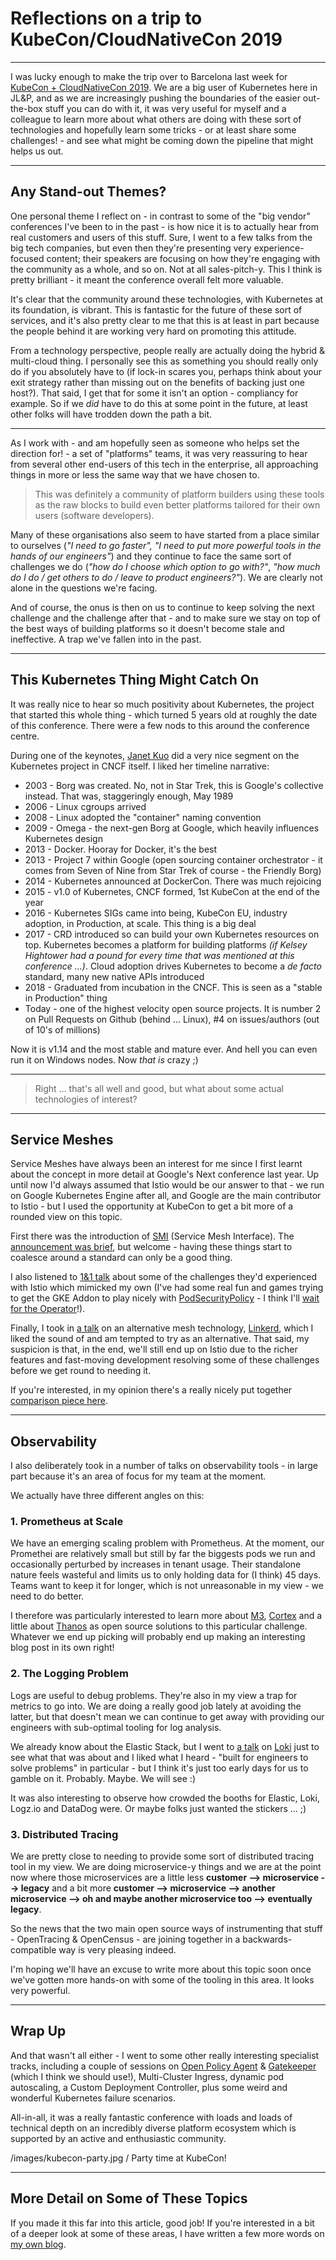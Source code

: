 # Reflections on a trip to KubeCon/CloudNativeCon 2019

<!-- Unsplash - Barcelona: https://unsplash.com/photos/f-DvU93UhTs -->

---

I was lucky enough to make the trip over to Barcelona last week for [KubeCon + CloudNativeCon 2019](https://events.linuxfoundation.org/events/kubecon-cloudnativecon-europe-2019/). We are a big user of Kubernetes here in JL&P, and as we are increasingly pushing the boundaries of the easier out-the-box stuff you can do with it, it was very useful for myself and a colleague to learn more about what others are doing with these sort of technologies and hopefully learn some tricks - or at least share some challenges! - and see what might be coming down the pipeline that might helps us out.

---

## Any Stand-out Themes?

One personal theme I reflect on - in contrast to some of the "big vendor" conferences I've been to in the past - is how nice it is to actually hear from real customers and users of this stuff. Sure, I went to a few talks from the big tech companies, but even then they're presenting very experience-focused content; their speakers are focusing on how they're engaging with the community as a whole, and so on. Not at all sales-pitch-y. This I think is pretty brilliant - it meant the conference overall felt more valuable.

It's clear that the community around these technologies, with Kubernetes at its foundation, is vibrant. This is fantastic for the future of these sort of services, and it's also pretty clear to me that this is at least in part because the people behind it are working very hard on promoting this attitude.

From a technology perspective, people really are actually doing the hybrid & multi-cloud thing. I personally see this as something you should really only do if you absolutely have to (if lock-in scares you, perhaps think about your exit strategy rather than missing out on the benefits of backing just one host?). That said, I get that for some it isn't an option - compliancy for example. So if we *did* have to do this at some point in the future, at least other folks will have trodden down the path a bit.

<!-- /images/kubecon-expo-hall.jpg -->

---

As I work with - and am hopefully seen as someone who helps set the direction for! - a set of "platforms" teams, it was very reassuring to hear from several other end-users of this tech in the enterprise, all approaching things in more or less the same way that we have chosen to.

> This was definitely a community of platform builders using these tools as the raw blocks to build even better platforms tailored for their own users (software developers).

Many of these organisations also seem to have started from a place similar to ourselves (*"I need to go faster", "I need to put more powerful tools in the hands of our engineers"*) and they continue to face the same sort of challenges we do (*"how do I choose which option to go with?"*, *"how much do I do / get others to do / leave to product engineers?"*). We are clearly not alone in the questions we're facing.

And of course, the onus is then on us to continue to keep solving the next challenge and the challenge after that - and to make sure we stay on top of the best ways of building platforms so it doesn't become stale and ineffective. A trap we've fallen into in the past.

---

## This Kubernetes Thing Might Catch On

It was really nice to hear so much positivity about Kubernetes, the project that started this whole thing - which turned 5 years old at roughly the date of this conference. There were a few nods to this around the conference centre.

<!-- /images/kubecon-donuts.jpg -->

During one of the keynotes, [Janet Kuo](https://www.youtube.com/watch?v=w62T1SN4g6Y) did a very nice segment on the Kubernetes project in CNCF itself. I liked her timeline narrative:

- 2003 - Borg was created. No, not in Star Trek, this is Google's collective instead. That was, staggeringly enough, May 1989
- 2006 - Linux cgroups arrived
- 2008 - Linux adopted the "container" naming convention
- 2009 - Omega - the next-gen Borg at Google, which heavily influences Kubernetes design
- 2013 - Docker. Hooray for Docker, it's the best
- 2013 - Project 7 within Google (open sourcing container orchestrator - it comes from Seven of Nine from Star Trek of course - the Friendly Borg)
- 2014 - Kubernetes announced at DockerCon. There was much rejoicing
- 2015 - v1.0 of Kubernetes, CNCF formed, 1st KubeCon at the end of the year
- 2016 - Kubernetes SIGs came into being, KubeCon EU, industry adoption, in Production, at scale. This thing is a big deal
- 2017 - CRD introduced so can build your own Kubernetes resources on top. Kubernetes becomes a platform for building platforms *(if Kelsey Hightower had a pound for every time that was mentioned at this conference ...)*. Cloud adoption drives Kubernetes to become a *de facto* standard, many new native APIs introduced
- 2018 - Graduated from incubation in the CNCF. This is seen as a "stable in Production" thing
- Today - one of the highest velocity open source projects. It is number 2 on Pull Requests on Github (behind ... Linux), #4 on issues/authors (out of 10's of millions)

Now it is v1.14 and the most stable and mature ever. And hell you can even run it on Windows nodes. Now *that is* crazy ;)

<!-- /images/kubecon-books.jpg | It was also great to be reminded of the Kubernetes Comic Books - I didn't realise there were two of them! -->

---

> Right ... that's all well and good, but what about some actual technologies of interest?

---

## Service Meshes

Service Meshes have always been an interest for me since I first learnt about the concept in more detail at Google's Next conference last year. Up until now I'd always assumed that Istio would be our answer to that - we run on Google Kubernetes Engine after all, and Google are the main contributor to Istio - but I used the opportunity at KubeCon to get a bit more of a rounded view on this topic.

<!-- /images/kubecon-still-want-to-try.jpg | https://makeameme.org/meme/still-want-to-5b73f1 -->

First there was the introduction of [SMI](https://smi-spec.io/) (Service Mesh Interface). The [announcement was brief](https://www.youtube.com/watch?v=gDLD8gyd7J8), but welcome - having these things start to coalesce around a standard can only be a good thing.

I also listened to [1&1 talk](https://www.youtube.com/watch?v=vQ2IktsMlgQ) about some of the challenges they'd experienced with Istio which mimicked my own (I've had some real fun and games trying to get the GKE Addon to play nicely with [PodSecurityPolicy](https://kubernetes.io/docs/concepts/policy/pod-security-policy/) - I think I'll [wait for the Operator](https://discuss.istio.io/t/istio-operator-plans-for-1-2/2227)!).

Finally, I took in [a talk](https://www.youtube.com/watch?v=E-zuggDfv0A) on an alternative mesh technology, [Linkerd](https://linkerd.io), which I liked the sound of and am tempted to try as an alternative. That said, my suspicion is that, in the end, we'll still end up on Istio due to the richer features and fast-moving development resolving some of these challenges before we get round to needing it.

If you're interested, in my opinion there's a really nicely put together [comparison piece here](https://itnext.io/linkerd-or-istio-2e3ce781fa3a).

---

## Observability

I also deliberately took in a number of talks on observability tools - in large part because it's an area of focus for my team at the moment.

<!-- https://unsplash.com/photos/kSLNVacFehs -->

We actually have three different angles on this:

### 1. Prometheus at Scale

We have an emerging scaling problem with Prometheus. At the moment, our Promethei are relatively small but still by far the biggests pods we run and occasionally perturbed by increases in tenant usage. Their standalone nature feels wasteful and limits us to only holding data for (I think) 45 days. Teams want to keep it for longer, which is not unreasonable in my view - we need to do better.

I therefore was particularly interested to learn more about [M3](https://eng.uber.com/m3/), [Cortex](https://medium.com/weaveworks/what-is-cortex-2c30bcbd247d) and a little about [Thanos](https://improbable.io/blog/thanos-prometheus-at-scale) as open source solutions to this particular challenge. Whatever we end up picking will probably end up making an interesting blog post in its own right!

### 2. The Logging Problem

Logs are useful to debug problems. They're also in my view a trap for metrics to go into. We are doing a really good job lately at avoiding the latter, but that doesn't mean we can continue to get away with providing our engineers with sub-optimal tooling for log analysis.

We already know about the Elastic Stack, but I went to [a talk](https://www.youtube.com/watch?v=CQiawXlgabQ) on [Loki](https://grafana.com/loki) just to see what that was about and I liked what I heard - "built for engineers to solve problems" in particular - but I think it's just too early days for us to gamble on it. Probably. Maybe. We will see :)

It was also interesting to observe how crowded the booths for Elastic, Loki, Logz.io and DataDog were. Or maybe folks just wanted the stickers ... ;)

### 3. Distributed Tracing

We are pretty close to needing to provide some sort of distributed tracing tool in my view. We are doing microservice-y things and we are at the point now where those microservices are a little less **customer --> microservice --> legacy** and a bit more **customer --> microservice --> another microservice --> oh and maybe another microservice too --> eventually legacy**.

So the news that the two main open source ways of instrumenting that stuff - OpenTracing & OpenCensus - are joining together in a backwards-compatible way is very pleasing indeed.

I'm hoping we'll have an excuse to write more about this topic soon once we've gotten more hands-on with some of the tooling in this area. It looks very powerful.

---

## Wrap Up

And that wasn't all either - I went to some other really interesting specialist tracks, including a couple of sessions on [Open Policy Agent](https://www.openpolicyagent.org/) & [Gatekeeper](https://github.com/open-policy-agent/gatekeeper) (which I think we should use!), Multi-Cluster Ingress, dynamic pod autoscaling, a Custom Deployment Controller, plus some weird and wonderful Kubernetes failure scenarios.

All-in-all, it was a really fantastic conference with loads and loads of technical depth on an incredibly diverse platform ecosystem which is supported by an active and enthusiastic community.

/images/kubecon-party.jpg / Party time at KubeCon!

---

## More Detail on Some of These Topics

If you made it this far into this article, good job! If you're interested in a bit of a deeper look at some of these areas, I have written a few more words on [my own blog](https://mosstech.io/categories/kubecon/).
